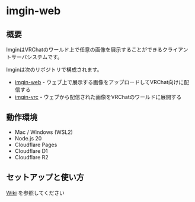 # imgin-web

## 概要

ImginはVRChatのワールド上で任意の画像を展示することができるクライアントサーバシステムです。

Imginは次のリポジトリで構成されます。

* [imgin-web](https://github.com/halmakey/imgin-web) - ウェブ上で展示する画像をアップロードしてVRChat向けに配信する
* [imgin-vrc](https://github.com/halmakey/imgin-vrc) - ウェブから配信された画像をVRChatのワールドに展開する

## 動作環境

* Mac / Windows (WSL2)
* Node.js 20
* Cloudflare Pages
* Cloudflare D1
* Cloudflare R2

## セットアップと使い方

[Wiki](https://github.com/halmakey/imgin-web/wiki) を参照してください

